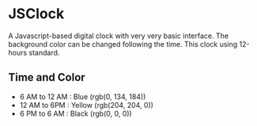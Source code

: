 # JSClock
A Javascript-based digital clock with very very basic interface. The background color can be changed following the time. This clock using 12-hours standard.

## Time and Color
- 6 AM to 12 AM : Blue (rgb(0, 134, 184))
- 12 AM to 6PM : Yellow (rgb(204, 204, 0))
- 6 PM to 6 AM : Black (rgb(0, 0, 0))